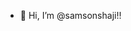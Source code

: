 - 👋 Hi, I’m @samsonshaji!!


<!---
samsonshaji/samsonshaji is a ✨ special ✨ repository because its `README.md` (this file) appears on your GitHub profile.
You can click the Preview link to take a look at your changes.
--->
